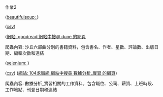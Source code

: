 作業2

([beautifulsoup: ](https://colab.research.google.com/drive/1X6LOssZyVNoxtpPS69Md3ZL7NdclY-Rh))

([csv]())

([網站: goodread 網站中搜尋 dune 的網頁](https://www.goodreads.com/search?utf8=%E2%9C%93&query=dune)

爬蟲內容: 沙丘六部曲分別的書籍資料，包含書名、作者、星數、評論數、出版日期、編輯次數和連結


([selenium: ](https://colab.research.google.com/drive/1qbBW9HRfHY9aCruEF30iTt4wQ-yTro39))

([csv]())
([網站: 104求職網 網站中搜尋 數據分析_實習 的網頁](https://www.104.com.tw/jobs/main/students/?tab=intern&ro=2&pagesize=50&jobsource=students_intern&showDutyTime=1&hotJob=0&rostatus=1024&keyword=%E5%AF%A6%E7%BF%92&order=12&asc=0))

爬蟲內容: 數據分析_實習相關的工作資料，包含職位、公司、薪資、上班時段、工作地點、刊登日期和連結
